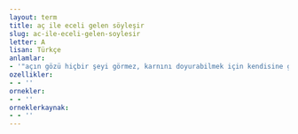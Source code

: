 ```yaml
---
layout: term
title: aç ile eceli gelen söyleşir
slug: ac-ile-eceli-gelen-soylesir
letter: A
lisan: Türkçe
anlamlar:
- '"açın gözü hiçbir şeyi görmez, karnını doyurabilmek için kendisine güçlük çıkaran bir kimseyi öldürebilir" anlamında kullanılan bir söz'
ozellikler:
- - ''
ornekler:
- - ''
orneklerkaynak:
- - ''
---
```

